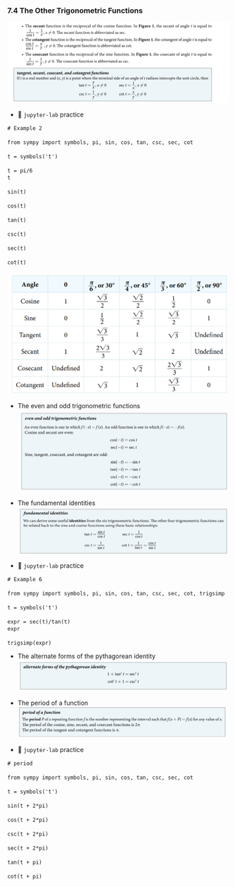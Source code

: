 ### 7.4 The Other Trigonometric Functions

![summary 1](././ch07-04-sum1.png)

- 🎯 `jupyter-lab` practice

```
# Example 2

from sympy import symbols, pi, sin, cos, tan, csc, sec, cot

t = symbols('t')

t = pi/6
t

sin(t)

cos(t)

tan(t)

csc(t)

sec(t)

cot(t)
```

![table 1](././ch07-04-tbl1.png)

- The even and odd trigonometric functions
![summary 2](././ch07-04-sum2.png)

- The fundamental identities
![summary 3](././ch07-04-sum3.png)


- 🎯 `jupyter-lab` practice

```
# Example 6

from sympy import symbols, pi, sin, cos, tan, csc, sec, cot, trigsimp

t = symbols('t')

expr = sec(t)/tan(t)
expr

trigsimp(expr)
```

- The alternate forms of the pythagorean identity
![summary 4](././ch07-04-sum4.png)

- The period of a function
![summary 5](././ch07-04-sum5.png)

- 🎯 `jupyter-lab` practice

```
# period

from sympy import symbols, pi, sin, cos, tan, csc, sec, cot

t = symbols('t')

sin(t + 2*pi)

cos(t + 2*pi)

csc(t + 2*pi)

sec(t + 2*pi)

tan(t + pi)

cot(t + pi)
```

